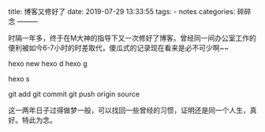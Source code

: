 title: 博客又修好了
date: 2019-07-29 13:33:55
tags:
    - notes
categories: 碎碎念
———

时隔一年多，终于在M大神的指导下又一次修好了博客。曾经同一间办公室工作的便利被如今6-7小时的时差取代，傻瓜式的记录现在看来是必不可少啊~~

hexo new
hexo d
hexo g

hexo s

git add
git commit
git push origin source

这一两年日子过得做梦一般，可以找回一些曾经的习惯，证明还是同一个人生，真好。特此为念。

